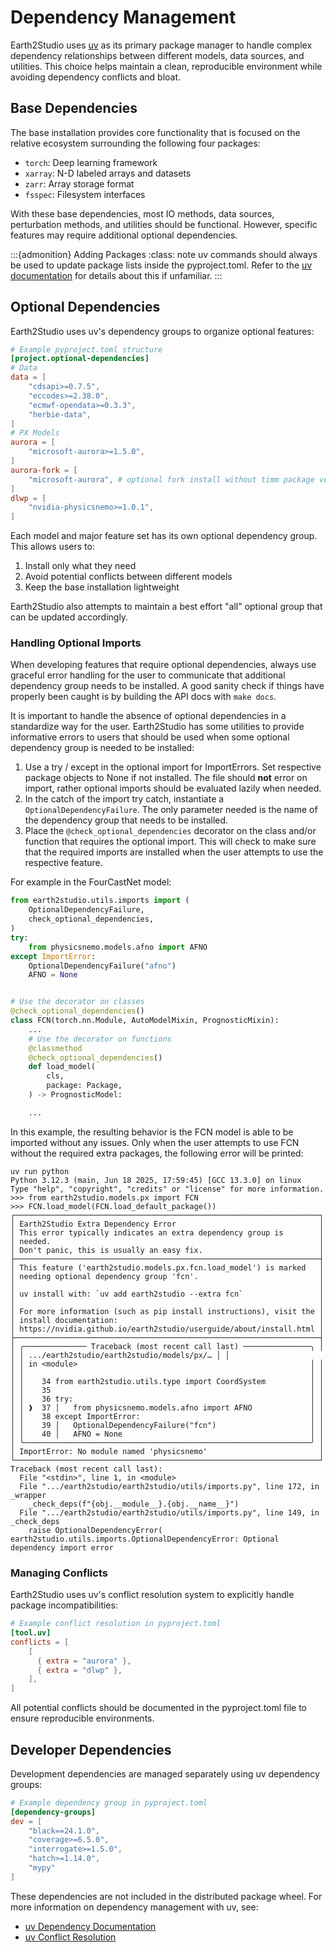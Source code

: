 # Dependency Management

Earth2Studio uses [uv](https://github.com/astral-sh/uv) as its primary package manager
to handle complex dependency relationships between different models, data sources, and
utilities.
This choice helps maintain a clean, reproducible environment while avoiding dependency
conflicts and bloat.

## Base Dependencies

The base installation provides core functionality that is focused on the relative
ecosystem surrounding the following four packages:

- `torch`: Deep learning framework
- `xarray`: N-D labeled arrays and datasets
- `zarr`: Array storage format
- `fsspec`: Filesystem interfaces

With these base dependencies, most IO methods, data sources, perturbation methods, and
utilities should be functional. However, specific features may require additional
optional dependencies.

:::{admonition} Adding Packages
:class: note
uv commands should always be used to update package lists inside the pyproject.toml.
Refer to the [uv documentation](https://docs.astral.sh/uv/concepts/projects/dependencies/)
for details about this if unfamiliar.
:::

## Optional Dependencies

Earth2Studio uses uv's dependency groups to organize optional features:

```toml
# Example pyproject.toml structure
[project.optional-dependencies]
# Data
data = [
    "cdsapi>=0.7.5",
    "eccodes>=2.38.0",
    "ecmwf-opendata>=0.3.3",
    "herbie-data",
]
# PX Models
aurora = [
    "microsoft-aurora>=1.5.0",
]
aurora-fork = [
    "microsoft-aurora", # optional fork install without timm package version conflict
]
dlwp = [
    "nvidia-physicsnemo>=1.0.1",
]
```

Each model and major feature set has its own optional dependency group.
This allows users to:

1. Install only what they need
2. Avoid potential conflicts between different models
3. Keep the base installation lightweight

Earth2Studio also attempts to maintain a best effort "all" optional group that can be
updated accordingly.

### Handling Optional Imports

When developing features that require optional dependencies, always use graceful error
handling for the user to communicate that additional dependency group needs to be
installed.
A good sanity check if things have properly been caught is by building the API docs
with `make docs`.

It is important to handle the absence of optional dependencies in a standardize way for
the user.
Earth2Studio has some utilities to provide informative errors to users that should be
used when some optional dependency group is needed to be installed:

1. Use a try / except in the optional import for ImportErrors. Set respective package
    objects to None if not installed. The file should **not** error on import, rather
    optional imports should be evaluated lazily when needed.
2. In the catch of the import try catch, instantiate a `OptionalDependencyFailure`. The
    only parameter needed is the name of the dependency group that needs to be
    installed.
3. Place the `@check_optional_dependencies` decorator on the class and/or function that
    requires the optional import.
    This will check to make sure that the required imports are installed when the user
    attempts to use the respective feature.

For example in the FourCastNet model:

```python
from earth2studio.utils.imports import (
    OptionalDependencyFailure,
    check_optional_dependencies,
)
try:
    from physicsnemo.models.afno import AFNO
except ImportError:
    OptionalDependencyFailure("afno")
    AFNO = None


# Use the decorator on classes
@check_optional_dependencies()
class FCN(torch.nn.Module, AutoModelMixin, PrognosticMixin):
    ...
    # Use the decorator on functions
    @classmethod
    @check_optional_dependencies()
    def load_model(
        cls,
        package: Package,
    ) -> PrognosticModel:

    ...
```

In this example, the resulting behavior is the FCN model is able to be imported without
any issues.
Only when the user attempts to use FCN without the required extra packages, the
following error will be printed:

```text
uv run python
Python 3.12.3 (main, Jun 18 2025, 17:59:45) [GCC 13.3.0] on linux
Type "help", "copyright", "credits" or "license" for more information.
>>> from earth2studio.models.px import FCN
>>> FCN.load_model(FCN.load_default_package())
┌────────────────────────────────────────────────────────────────────┐
│ Earth2Studio Extra Dependency Error                                │
│ This error typically indicates an extra dependency group is        │
│ needed.                                                            │
│ Don't panic, this is usually an easy fix.                          │
├────────────────────────────────────────────────────────────────────┤
│ This feature ('earth2studio.models.px.fcn.load_model') is marked   │
│ needing optional dependency group 'fcn'.                           │
│                                                                    │
│ uv install with: `uv add earth2studio --extra fcn`                 │
│                                                                    │
│ For more information (such as pip install instructions), visit the │
│ install documentation:                                             │
│ https://nvidia.github.io/earth2studio/userguide/about/install.html │
├────────────────────────────────────────────────────────────────────┤
│ ╭────────────── Traceback (most recent call last) ───────────────╮ │
│ │ .../earth2studio/earth2studio/models/px/… │ │
│ │ in <module>                                                    │ │
│ │                                                                │ │
│ │    34 from earth2studio.utils.type import CoordSystem          │ │
│ │    35                                                          │ │
│ │    36 try:                                                     │ │
│ │ ❱  37 │   from physicsnemo.models.afno import AFNO             │ │
│ │    38 except ImportError:                                      │ │
│ │    39 │   OptionalDependencyFailure("fcn")                     │ │
│ │    40 │   AFNO = None                                          │ │
│ ╰────────────────────────────────────────────────────────────────╯ │
│ ImportError: No module named 'physicsnemo'                         │
└────────────────────────────────────────────────────────────────────┘
Traceback (most recent call last):
  File "<stdin>", line 1, in <module>
  File ".../earth2studio/earth2studio/utils/imports.py", line 172, in _wrapper
    _check_deps(f"{obj.__module__}.{obj.__name__}")
  File ".../earth2studio/earth2studio/utils/imports.py", line 149, in _check_deps
    raise OptionalDependencyError(
earth2studio.utils.imports.OptionalDependencyError: Optional dependency import error
```

### Managing Conflicts

Earth2Studio uses uv's conflict resolution system to explicitly handle package
incompatibilities:

```toml
# Example conflict resolution in pyproject.toml
[tool.uv]
conflicts = [
    [
      { extra = "aurora" },
      { extra = "dlwp" },
    ],
]
```

All potential conflicts should be documented in the pyproject.toml file to ensure
reproducible environments.

## Developer Dependencies

Development dependencies are managed separately using uv dependency groups:

```toml
# Example dependency group in pyproject.toml
[dependency-groups]
dev = [
    "black==24.1.0",
    "coverage>=6.5.0",
    "interrogate>=1.5.0",
    "hatch>=1.14.0",
    "mypy"
]
```

These dependencies are not included in the distributed package wheel.
For more information on dependency management with uv, see:

- [uv Dependency Documentation](https://docs.astral.sh/uv/concepts/projects/dependencies/)
- [uv Conflict Resolution](https://docs.astral.sh/uv/reference/settings/#conflicts)

